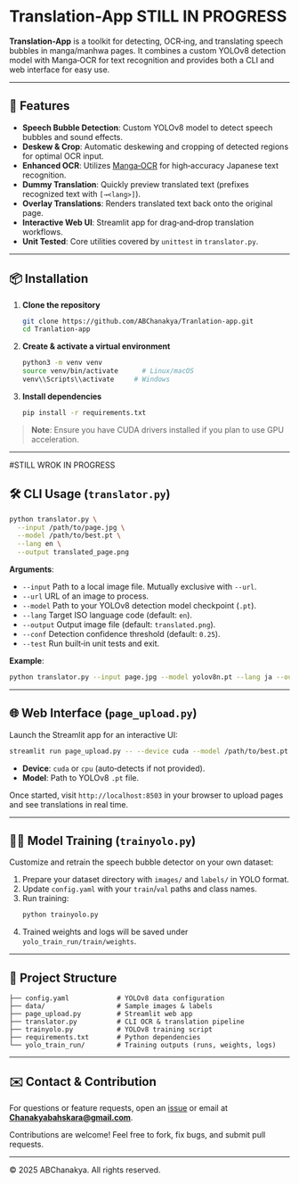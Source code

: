 # Translation-App STILL IN PROGRESS

**Translation-App** is a toolkit for detecting, OCR‑ing, and translating speech bubbles in manga/manhwa pages. It combines a custom YOLOv8 detection model with Manga‑OCR for text recognition and provides both a CLI and web interface for easy use.

---

## 🚀 Features

- **Speech Bubble Detection**: Custom YOLOv8 model to detect speech bubbles and sound effects.
- **Deskew & Crop**: Automatic deskewing and cropping of detected regions for optimal OCR input.
- **Enhanced OCR**: Utilizes [Manga‑OCR](https://github.com/NVlabs/Manga-OCR) for high‑accuracy Japanese text recognition.
- **Dummy Translation**: Quickly preview translated text (prefixes recognized text with `[→<lang>]`).
- **Overlay Translations**: Renders translated text back onto the original page.
- **Interactive Web UI**: Streamlit app for drag‑and‑drop translation workflows.
- **Unit Tested**: Core utilities covered by `unittest` in `translator.py`.

---

## 📦 Installation

1. **Clone the repository**
   ```bash
   git clone https://github.com/ABChanakya/Tranlation-app.git
   cd Tranlation-app
   ```

2. **Create & activate a virtual environment**
   ```bash
   python3 -m venv venv
   source venv/bin/activate      # Linux/macOS
   venv\\Scripts\\activate     # Windows
   ```

3. **Install dependencies**
   ```bash
   pip install -r requirements.txt
   ```

> **Note**: Ensure you have CUDA drivers installed if you plan to use GPU acceleration.

---
#STILL WROK IN PROGRESS
## 🛠 CLI Usage (`translator.py`)

```bash
python translator.py \
  --input /path/to/page.jpg \
  --model /path/to/best.pt \
  --lang en \
  --output translated_page.png
```

**Arguments**:
- `--input` Path to a local image file. Mutually exclusive with `--url`.
- `--url`  URL of an image to process.
- `--model` Path to your YOLOv8 detection model checkpoint (`.pt`).
- `--lang`  Target ISO language code (default: `en`).
- `--output` Output image file (default: `translated.png`).
- `--conf`  Detection confidence threshold (default: `0.25`).
- `--test`  Run built‑in unit tests and exit.

**Example**:
```bash
python translator.py --input page.jpg --model yolov8n.pt --lang ja --output page_ja.png
```

---

## 🌐 Web Interface (`page_upload.py`)

Launch the Streamlit app for an interactive UI:

```bash
streamlit run page_upload.py -- --device cuda --model /path/to/best.pt
```

- **Device**: `cuda` or `cpu` (auto‑detects if not provided).
- **Model**: Path to YOLOv8 `.pt` file.

Once started, visit `http://localhost:8503` in your browser to upload pages and see translations in real time.

---

## 🏋️‍♂️ Model Training (`trainyolo.py`)

Customize and retrain the speech bubble detector on your own dataset:

1. Prepare your dataset directory with `images/` and `labels/` in YOLO format.
2. Update `config.yaml` with your `train`/`val` paths and class names.
3. Run training:
   ```bash
   python trainyolo.py
   ```
4. Trained weights and logs will be saved under `yolo_train_run/train/weights`.

---

## 📁 Project Structure

```
├── config.yaml            # YOLOv8 data configuration
├── data/                  # Sample images & labels
├── page_upload.py         # Streamlit web app
├── translator.py          # CLI OCR & translation pipeline
├── trainyolo.py           # YOLOv8 training script
├── requirements.txt       # Python dependencies
└── yolo_train_run/        # Training outputs (runs, weights, logs)
```

---

## ✉️ Contact & Contribution

For questions or feature requests, open an [issue](https://github.com/ABChanakya/Tranlation-app/issues) or email at **Chanakyabahskara@gmail.com**.

Contributions are welcome! Feel free to fork, fix bugs, and submit pull requests.

---

&copy; 2025 ABChanakya. All rights reserved.
